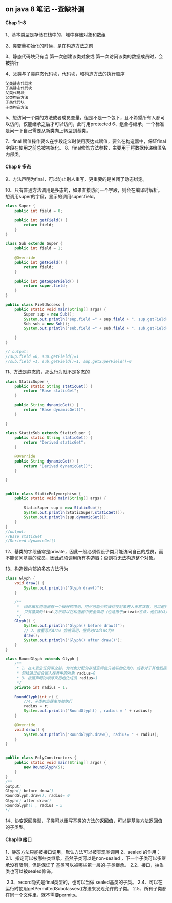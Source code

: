 ## on java 8 笔记 --查缺补漏

#### Chap 1~8

1、基本类型是存储在栈中的，堆中存储对象和数组

2、类变量初始化的时候，是在构造方法之前

3、静态代码块只有当 第一次创建该类对象或 第一次访问该类的数据成员时，会被执行

4、父类与子类静态代码块，代码块，和构造方法的执行顺序

```java
父类静态代码块
子类静态代码块
父类代码块
父类构造方法
子类代码块
子类构造方法
```

5、想访问一个类的方法或者成员变量，但是不是一个包下，且不希望所有人都可以访问，仅能继承之后才可以访问，此时用protected
6、组合与继承，一个标准是问一下自己需要从新类向上转型到基类。

7、final 赋值操作要么在字段定义时使用表达式赋值，要么在构造器中，保证final字段在使用之前总被初始化。
8、final修饰方法参数，主要用于将数据传递给匿名内部类。



#### Chap 9 多态

9、方法声明为final，可以防止别人重写，更重要的是关闭了动态绑定。

10、只有普通方法调用是多态的，如果直接访问一个字段，则会在编译时解析。想调用super的字段，显示的调用super.field。

```java
class Super {
    public int field = 0;

    public int getField() {
        return field;
    }
}

class Sub extends Super {
    public int field = 1;

    @Override
    public int getField() {
        return field;
    }

    public int getSuperField() {
        return super.field;
    }
}

public class FieldAccess {
    public static void main(String[] args) {
        Super sup = new Sub();
        System.out.println("sup.field =" + sup.field + ", sup.getField()=" + sup.getField());
        Sub sub = new Sub();
        System.out.println("sub.field =" + sub.field + ", sub.getField()=" + sub.getField() + ", sup.getSuperField()=" + sub.getSuperField());

    }
}

// output:
//sup.field =0, sup.getField()=1
//sub.field =1, sub.getField()=1, sup.getSuperField()=0
```

11、方法是静态的，那么行为就不是多态的

```java
class StaticSuper {
    public static String staticGet() {
        return "Base staticGet";
    }

    public String dynamicGet() {
        return "Base dynamicGet()";
    }

}

class StaticSub extends StaticSuper {
    public static String staticGet() {
        return "Derived staticGet";
    }

    @Override
    public String dynamicGet() {
        return "Derived dynamicGet()";
    }

}


public class StaticPolymorphism {
    public static void main(String[] args) {

        StaticSuper sup = new StaticSub();
        System.out.println(StaticSuper.staticGet());
        System.out.println(sup.dynamicGet());
    }
}
//output:
//Base staticGet
//Derived dynamicGet()

```



12、基类的字段通常是private，因此一般必须假设子类只能访问自己的成员，而不能访问基类的成员，因此必须调用所有构造器；否则将无法构造整个对象。

13、构造器内部的多态方法行为

```java
class Glyph {
    void draw() {
        System.out.println("Glyph draw()");
    }

    /**
     *  因此编写构造器有一个很好的准则，用尽可能少的操作使对象进入正常状态，可以避免的话，不要调用此类的任何方法，
     *  只有基类的final方法可以在构造器中安全调用（也适用于private方法，他们默认是final的）
     */
    Glyph() {
        System.out.println("Glyph() before draw()");
        // 2、被重写的draw 会被调用，但此时radius为0
        draw();
        System.out.println("Glyph() after draw()");
    }
}

class RoundGlyph extends Glyph {
    /**
     * 1、在未发生任何事之前，为对象分配的存储空间会先被初始化为0，或者对于其他数据类型，任何与0等价的值（null）
     * 包括通过组合嵌入在类中的对象 radius=0
     * 3、按照声明的顺序来初始化成员 radius=1
     */
    private int radius = 1;

    RoundGlyph(int r) {
        //4、子类构造器主体被执行
        radius = r;
        System.out.println("RoundGlyph() , radius = " + radius);
    }

    @Override
    void draw() {
        System.out.println("RoundGlyph.draw(), radius= " + radius);
    }
}


public class PolyConstructors {
    public static void main(String[] args) {
        new RoundGlyph(5);
    }
}
/**
output:
Glyph() before draw()
RoundGlyph.draw(), radius= 0
Glyph() after draw()
RoundGlyph() , radius = 5
*/
```

14、协变返回类型，子类可以重写基类的方法的返回值，可以是基类方法返回值的子类型。

#### Chap10 接口

1、静态方法只能被接口调用，默认方法可以被实现类调用
2、sealed 的作用：
	2.1、指定可以被哪些类继承，虽然子类可以是non-sealed ，下一个子类可以多继承没有限制，但是保证了 基类可以被哪些第一层的·子类继承。
	2.2、接口，抽象类也可以被sealed修饰。

​	2.3、record隐式是final类型的，也可以当做 sealed基类的子类。
​	2.4、可以在运行时使用getPermittedSubclasses()方法来发现允许的子类。
​	2.5、所有子类都在同一个文件里，就不需要permits。
